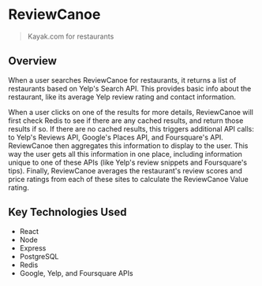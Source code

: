# ReviewCanoe

> Kayak.com for restaurants

## Overview

When a user searches ReviewCanoe for restaurants, it returns a list of restaurants based on Yelp's Search API. This provides basic info about the restaurant, like its average Yelp review rating and contact information.

When a user clicks on one of the results for more details, ReviewCanoe will first check Redis to see if there are any cached results, and return those results if so. If there are no cached results, this triggers additional API calls: to Yelp's Reviews API, Google's Places API, and Foursquare's API. ReviewCanoe then aggregates this information to display to the user. This way the user gets all this information in one place, including information unique to one of these APIs (like Yelp's review snippets and Foursquare's tips). Finally, ReviewCanoe averages the restaurant's review scores and price ratings from each of these sites to calculate the ReviewCanoe Value rating.

## Key Technologies Used

- React
- Node
- Express
- PostgreSQL
- Redis
- Google, Yelp, and Foursquare APIs
